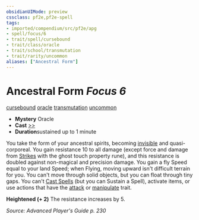 ```yaml
---
obsidianUIMode: preview
cssclass: pf2e,pf2e-spell
tags:
- imported/compendium/src/pf2e/apg
- spell/focus/6
- trait/spell/cursebound
- trait/class/oracle
- trait/school/transmutation
- trait/rarity/uncommon
aliases: ["Ancestral Form"]
---
```

# Ancestral Form *Focus 6*   
[cursebound](cursebound-apg.md)  [oracle](rules/traits/oracle-apg.md)  [transmutation](transmutation.md)  [uncommon](uncommon.md)  

- **Mystery** Oracle
- **Cast** [>>](chapter-9-playing-the-game.md#Actions "Two-Action") 
- **Duration**sustained up to 1 minute

You take the form of your ancestral spirits, becoming [invisible](conditions.md#Invisible) and quasi-corporeal. You gain resistance 10 to all damage (except force and damage from [Strikes](strike.md) with the ghost touch property rune), and this resistance is doubled against non-magical and precision damage. You gain a fly Speed equal to your land Speed; when Flying, moving upward isn't difficult terrain for you. You can't move through solid objects, but you can float through tiny gaps. You can't [Cast Spells](cast-a-spell.md) (but you can Sustain a Spell), activate items, or use actions that have the [attack](attack.md) or [manipulate](manipulate.md) trait.

**Heightened (+ 2)** The resistance increases by 5.

*Source: Advanced Player's Guide p. 230*